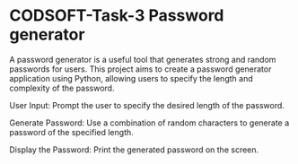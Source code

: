 # CODSOFT-Task-3 Password generator

A password generator is a useful tool that generates strong and
random passwords for users. This project aims to create a
password generator application using Python, allowing users to
specify the length and complexity of the password.

User Input: Prompt the user to specify the desired length of the
password.

Generate Password: Use a combination of random characters to
generate a password of the specified length.

Display the Password: Print the generated password on the screen.

